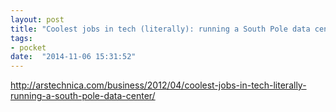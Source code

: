 ```yaml
---
layout: post
title: "Coolest jobs in tech (literally): running a South Pole data center | Ars Technica"
tags:
- pocket
date:  "2014-11-06 15:31:52"
---
```


http://arstechnica.com/business/2012/04/coolest-jobs-in-tech-literally-running-a-south-pole-data-center/

